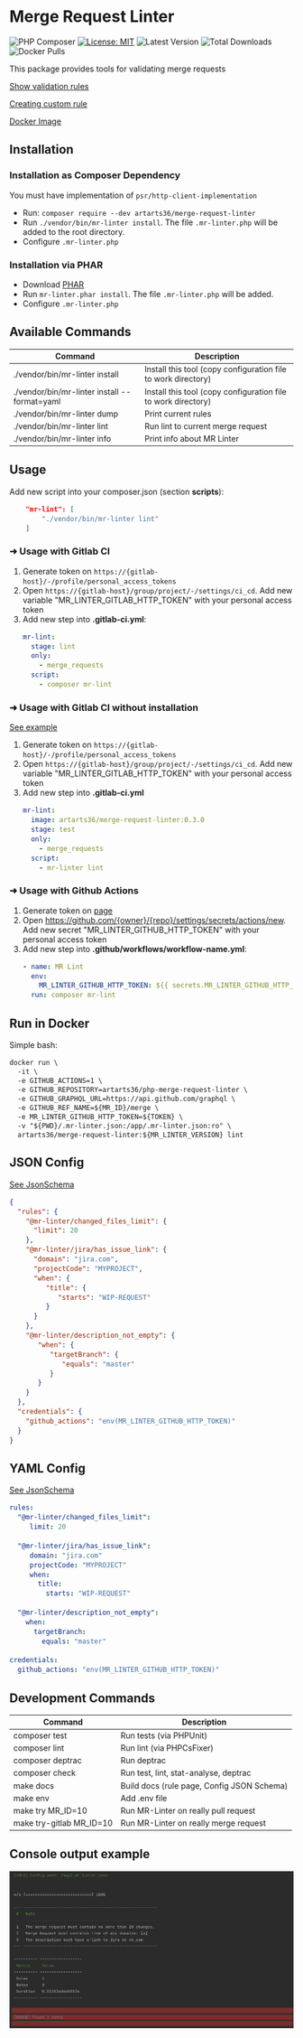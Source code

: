 # Merge Request Linter

![PHP Composer](https://github.com/ArtARTs36/php-merge-request-linter/workflows/PHP%20Composer/badge.svg?branch=master)
[![License: MIT](https://img.shields.io/badge/License-MIT-yellow.svg)](https://opensource.org/licenses/MIT)
![Latest Version](https://img.shields.io/packagist/v/artarts36/merge-request-linter)
![Total Downloads](https://poser.pugx.org/artarts36/merge-request-linter/d/total.svg)
![Docker Pulls](https://img.shields.io/docker/pulls/artarts36/merge-request-linter)

This package provides tools for validating merge requests

[Show validation rules](docs/rules.md)

[Creating custom rule](docs/custom_rule.md)

[Docker Image](https://hub.docker.com/repository/docker/artarts36/merge-request-linter)

## Installation

### Installation as Composer Dependency

You must have implementation of `psr/http-client-implementation`

* Run: `composer require --dev artarts36/merge-request-linter`
* Run `./vendor/bin/mr-linter install`. The file `.mr-linter.php` will be added to the root directory.
* Configure `.mr-linter.php`

### Installation via PHAR

* Download [PHAR](https://github.com/ArtARTs36/php-merge-request-linter/releases/latest/downloadmr-linter.phar)
* Run `mr-linter.phar install`. The file `.mr-linter.php` will be added.
* Configure `.mr-linter.php`

## Available Commands

| Command                                      | Description                                                   |
|----------------------------------------------|---------------------------------------------------------------|
| ./vendor/bin/mr-linter install               | Install this tool (copy configuration file to work directory) |
| ./vendor/bin/mr-linter install --format=yaml | Install this tool (copy configuration file to work directory) |
| ./vendor/bin/mr-linter dump                  | Print current rules                                           |
| ./vendor/bin/mr-linter lint                  | Run lint to current merge request                             |
| ./vendor/bin/mr-linter info                  | Print info about MR Linter                                    |

## Usage

Add new script into your composer.json (section **scripts**):

```json
    "mr-lint": [
        "./vendor/bin/mr-linter lint"
    ]
```

### ➜ Usage with Gitlab CI

1. Generate token on `https://{gitlab-host}/-/profile/personal_access_tokens`
2. Open `https://{gitlab-host}/group/project/-/settings/ci_cd`. Add new variable "MR_LINTER_GITLAB_HTTP_TOKEN" with your personal access token
3. Add new step into **.gitlab-ci.yml**:
   ```yaml
   mr-lint:
     stage: lint
     only:
       - merge_requests
     script:
       - composer mr-lint
   ```

### ➜ Usage with Gitlab CI without installation

[See example](https://gitlab.com/artem_ukrainsky/mr-linter-testing/)

1. Generate token on `https://{gitlab-host}/-/profile/personal_access_tokens`
2. Open `https://{gitlab-host}/group/project/-/settings/ci_cd`. Add new variable "MR_LINTER_GITLAB_HTTP_TOKEN" with your personal access token
3. Add new step into **.gitlab-ci.yml**
   ```yaml
   mr-lint:
     image: artarts36/merge-request-linter:0.3.0
     stage: test
     only:
       - merge_requests
     script:
       - mr-linter lint
   ```

### ➜ Usage with Github Actions

1. Generate token on [page](https://github.com/settings/tokens/new)
2. Open https://github.com/{owner}/{repo}/settings/secrets/actions/new. Add new secret "MR_LINTER_GITHUB_HTTP_TOKEN" with your personal access token
3. Add new step into **.github/workflows/workflow-name.yml**:
    ```yml
    - name: MR Lint
      env:
        MR_LINTER_GITHUB_HTTP_TOKEN: ${{ secrets.MR_LINTER_GITHUB_HTTP_TOKEN }}
      run: composer mr-lint
    ```

## Run in Docker

Simple bash:
```shell
docker run \
  -it \
  -e GITHUB_ACTIONS=1 \
  -e GITHUB_REPOSITORY=artarts36/php-merge-request-linter \
  -e GITHUB_GRAPHQL_URL=https://api.github.com/graphql \
  -e GITHUB_REF_NAME=${MR_ID}/merge \
  -e MR_LINTER_GITHUB_HTTP_TOKEN=${TOKEN} \
  -v "${PWD}/.mr-linter.json:/app/.mr-linter.json:ro" \
  artarts36/merge-request-linter:${MR_LINTER_VERSION} lint
```

## JSON Config

[See JsonSchema](mr-linter-config-schema.json)

```json
{
  "rules": {
    "@mr-linter/changed_files_limit": {
      "limit": 20
    },
    "@mr-linter/jira/has_issue_link": {
      "domain": "jira.com",
      "projectCode": "MYPROJECT", 
      "when": {
         "title": {
            "starts": "WIP-REQUEST"
         }
      }
    },
    "@mr-linter/description_not_empty": {
       "when": {
          "targetBranch": {
             "equals": "master"
          }
       }
    }
  },
  "credentials": {
    "github_actions": "env(MR_LINTER_GITHUB_HTTP_TOKEN)"
  }
}
```

## YAML Config

[See JsonSchema](mr-linter-config-schema.json)

```yaml
rules:
  "@mr-linter/changed_files_limit":
     limit: 20

  "@mr-linter/jira/has_issue_link":
     domain: "jira.com"
     projectCode: "MYPROJECT"
     when:
       title:
         starts: "WIP-REQUEST"

  "@mr-linter/description_not_empty":
    when:
      targetBranch:
        equals: "master"

credentials:
  github_actions: "env(MR_LINTER_GITHUB_HTTP_TOKEN)"
```

## Development Commands

| Command                           | Description                                |
|-----------------------------------|--------------------------------------------|
| composer test                     | Run tests (via PHPUnit)                    |
| composer lint                     | Run lint (via PHPCsFixer)                  |
| composer deptrac                  | Run deptrac                                |
| composer check                    | Run test, lint, stat-analyse, deptrac      |
| make docs                         | Build docs (rule page, Config JSON Schema) |
| make env                          | Add .env file                              |
| make try MR_ID=10                 | Run MR-Linter on really pull request       |
| make try-gitlab MR_ID=10          | Run MR-Linter on really merge request      |

## Console output example

![Example](docs/output_example.png)
